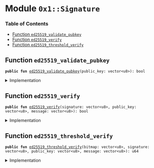
<a name="0x1_Signature"></a>

# Module `0x1::Signature`

### Table of Contents

-  [Function `ed25519_validate_pubkey`](#0x1_Signature_ed25519_validate_pubkey)
-  [Function `ed25519_verify`](#0x1_Signature_ed25519_verify)
-  [Function `ed25519_threshold_verify`](#0x1_Signature_ed25519_threshold_verify)



<a name="0x1_Signature_ed25519_validate_pubkey"></a>

## Function `ed25519_validate_pubkey`



<pre><code><b>public</b> <b>fun</b> <a href="#0x1_Signature_ed25519_validate_pubkey">ed25519_validate_pubkey</a>(public_key: vector&lt;u8&gt;): bool
</code></pre>



<details>
<summary>Implementation</summary>


<pre><code><b>native</b> <b>public</b> <b>fun</b> <a href="#0x1_Signature_ed25519_validate_pubkey">ed25519_validate_pubkey</a>(public_key: vector&lt;u8&gt;): bool;
</code></pre>



</details>

<a name="0x1_Signature_ed25519_verify"></a>

## Function `ed25519_verify`



<pre><code><b>public</b> <b>fun</b> <a href="#0x1_Signature_ed25519_verify">ed25519_verify</a>(signature: vector&lt;u8&gt;, public_key: vector&lt;u8&gt;, message: vector&lt;u8&gt;): bool
</code></pre>



<details>
<summary>Implementation</summary>


<pre><code><b>native</b> <b>public</b> <b>fun</b> <a href="#0x1_Signature_ed25519_verify">ed25519_verify</a>(signature: vector&lt;u8&gt;, public_key: vector&lt;u8&gt;, message: vector&lt;u8&gt;): bool;
</code></pre>



</details>

<a name="0x1_Signature_ed25519_threshold_verify"></a>

## Function `ed25519_threshold_verify`



<pre><code><b>public</b> <b>fun</b> <a href="#0x1_Signature_ed25519_threshold_verify">ed25519_threshold_verify</a>(bitmap: vector&lt;u8&gt;, signature: vector&lt;u8&gt;, public_key: vector&lt;u8&gt;, message: vector&lt;u8&gt;): u64
</code></pre>



<details>
<summary>Implementation</summary>


<pre><code><b>native</b> <b>public</b> <b>fun</b> <a href="#0x1_Signature_ed25519_threshold_verify">ed25519_threshold_verify</a>(bitmap: vector&lt;u8&gt;, signature: vector&lt;u8&gt;, public_key: vector&lt;u8&gt;, message: vector&lt;u8&gt;): u64;
</code></pre>



</details>
